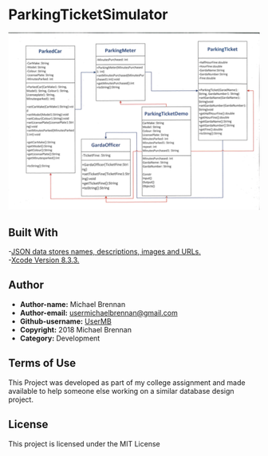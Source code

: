 # ParkingTicketSimulator


![ParkingTicketSimulator_UML](https://github.com/UserMB/ParkingTicketSimulator/blob/master/Image/ParkingTicketSimulator_UML.png)


## Built With
-[JSON data stores names, descriptions, images and URLs.](http://demo2167950.mockable.io/introducingIreland)<br />
-[Xcode Version 8.3.3.](https://itunes.apple.com/us/app/xcode/id497799835?ls=1&mt=12)

## Author

* **Author-name:** Michael Brennan
* **Author-email:** usermichaelbrennan@gmail.com
* **Github-username:** [UserMB](https://github.com/UserMB)
* **Copyright:** 2018 Michael Brennan
* **Category:** Development

## Terms of Use

This Project was developed as part of my college assignment and made available to help someone else working on a similar database design project.

## License

This project is licensed under the MIT License
